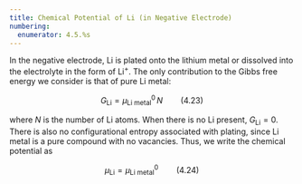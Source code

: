 ```yaml
---
title: Chemical Potential of Li (in Negative Electrode)
numbering:
  enumerator: 4.5.%s
---
```


In the negative electrode, Li is plated onto the lithium metal or dissolved into the electrolyte in the form of $\text{Li}^+$. The only contribution to the Gibbs free energy we consider is that of pure Li metal:

$$
G_{\text{Li}} = \mu^0_{\text{Li metal}}\, N \qquad (4.23)
$$

where $N$ is the number of Li atoms. When there is no Li present, $G_{\text{Li}} = 0$. There is also no configurational entropy associated with plating, since Li metal is a pure compound with no vacancies. Thus, we write the chemical potential as

$$
\mu_{\text{Li}} = \mu^0_{\text{Li metal}} \qquad (4.24)
$$

<!-- ![Figure 4.9: Li in metallic form. The atoms are packed tightly with no alternative configurations, so there is no configurational entropy.](path/to/figure4.9.png) -->